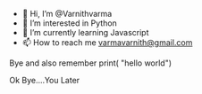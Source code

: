 - 👋 Hi, I’m @Varnithvarma
- 👀 I’m interested in Python
- 🌱 I’m currently learning Javascript
- 📫 How to reach me varmavarnith@gmail.com

Bye 
and also remember
print( "hello world")

Ok Bye....You Later
